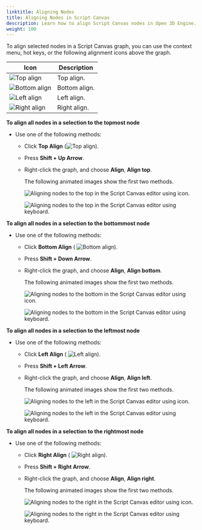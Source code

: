 ```yaml
---
linktitle: Aligning Nodes
title: Aligning Nodes in Script Canvas
description: Learn how to align Script Canvas nodes in Open 3D Engine.
weight: 100
---
```


To align selected nodes in a Script Canvas graph, you can use the context menu, hot keys, or the following alignment icons above the graph.

| Icon | Description |
| --- | --- |
|  ![Top align](/images/user-guide/scripting/script-canvas/nodes-aligning-top.png)  | Top align. |
|  ![Bottom align](/images/user-guide/scripting/script-canvas/nodes-aligning-bottom.png)  | Bottom align. |
|  ![Left align](/images/user-guide/scripting/script-canvas/nodes-aligning-left.png)  | Left align. |
|  ![Right align](/images/user-guide/scripting/script-canvas/nodes-aligning-right.png)  | Right align. |

**To align all nodes in a selection to the topmost node**
+ Use one of the following methods:
  + Click **Top Align** (![Top align](/images/user-guide/scripting/script-canvas/nodes-aligning-top.png)).
  + Press **Shift + Up Arrow**.
  + Right-click the graph, and choose **Align**, **Align top**.

    The following animated images show the first two methods.

    ![Aligning nodes to the top in the Script Canvas editor using icon.](/images/user-guide/scripting/script-canvas/nodes-aligning-top-using-icon.gif)

    ![Aligning nodes to the top in the Script Canvas editor using keyboard.](/images/user-guide/scripting/script-canvas/nodes-aligning-top-using-keyboard.gif)

**To align all nodes in a selection to the bottommost node**
+ Use one of the following methods:
  + Click **Bottom Align** ( ![Bottom align](/images/user-guide/scripting/script-canvas/nodes-aligning-bottom.png)).
  + Press **Shift + Down Arrow**.
  + Right-click the graph, and choose **Align**, **Align bottom**.

    The following animated images show the first two methods.

    ![Aligning nodes to the bottom in the Script Canvas editor using icon.](/images/user-guide/scripting/script-canvas/nodes-aligning-bottom-using-icon.gif)

    ![Aligning nodes to the bottom in the Script Canvas editor using keyboard.](/images/user-guide/scripting/script-canvas/nodes-aligning-bottom-using-keyboard.gif)

**To align all nodes in a selection to the leftmost node**
+ Use one of the following methods:
  + Click **Left Align** ( ![Left align](/images/user-guide/scripting/script-canvas/nodes-aligning-left.png)).
  + Press **Shift + Left Arrow**.
  + Right-click the graph, and choose **Align**, **Align left**.

    The following animated images show the first two methods.

    ![Aligning nodes to the left in the Script Canvas editor using icon.](/images/user-guide/scripting/script-canvas/nodes-aligning-left-using-icon.gif)

    ![Aligning nodes to the left in the Script Canvas editor using keyboard.](/images/user-guide/scripting/script-canvas/nodes-aligning-left-using-keyboard.gif)

**To align all nodes in a selection to the rightmost node**
+ Use one of the following methods:
  + Click **Right Align** ( ![Right align](/images/user-guide/scripting/script-canvas/nodes-aligning-right.png)).
  + Press **Shift + Right Arrow**.
  + Right-click the graph, and choose **Align**, **Align right**.

    The following animated images show the first two methods.

    ![Aligning nodes to the right in the Script Canvas editor using icon.](/images/user-guide/scripting/script-canvas/nodes-aligning-right-using-icon.gif)

    ![Aligning nodes to the right in the Script Canvas editor using keyboard.](/images/user-guide/scripting/script-canvas/nodes-aligning-right-using-keyboard.gif)
